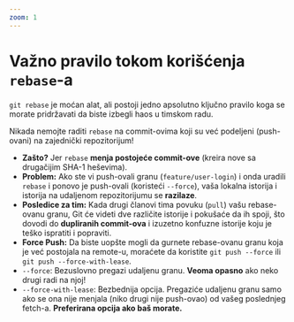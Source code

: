 ```yaml
---
zoom: 1
---
```


# Važno pravilo tokom korišćenja `rebase`-a

<v-click>

`git rebase` je moćan alat, ali postoji jedno apsolutno ključno pravilo koga se morate pridržavati da biste izbegli haos
u timskom radu.

</v-click>

<v-click>

Nikada nemojte raditi `rebase` na commit-ovima koji su već podeljeni (push-ovani) na zajednički repozitorijum!

</v-click>

<v-clicks>

- **Zašto?** Jer `rebase` **menja postojeće commit-ove** (kreira nove sa drugačijim SHA-1 heševima).
- **Problem:** Ako ste vi push-ovali granu (`feature/user-login`) i onda uradili `rebase` i ponovo je push-ovali 
(koristeći `--force`), vaša lokalna istorija i istorija na udaljenom repozitorijumu se **razilaze**.
- **Posledice za tim:** Kada drugi članovi tima povuku (`pull`) vašu rebase-ovanu granu, Git će videti dve različite
istorije i pokušaće da ih spoji, što dovodi do **dupliranih commit-ova** i izuzetno konfuzne istorije koju je teško 
ispratiti i popraviti.
- **Force Push:** Da biste uopšte mogli da gurnete rebase-ovanu granu koja je već postojala na remote-u, moraćete da 
koristite `git push --force` ili `git push --force-with-lease`.
- `--force`: Bezuslovno pregazi udaljenu granu. **Veoma opasno** ako neko drugi radi na njoj!
- `--force-with-lease`: Bezbednija opcija. Pregaziće udaljenu granu samo ako se ona nije menjala (niko drugi nije push-ovao)
od vašeg poslednjeg fetch-a. **Preferirana opcija ako baš morate.**

</v-clicks>